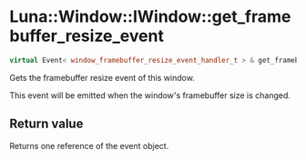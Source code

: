 # Luna::Window::IWindow::get_framebuffer_resize_event

```c++
virtual Event< window_framebuffer_resize_event_handler_t > & get_framebuffer_resize_event()=0
```

Gets the framebuffer resize event of this window. 

This event will be emitted when the window's framebuffer size is changed. 

## Return value
Returns one reference of the event object. 

